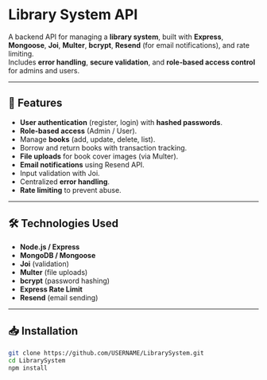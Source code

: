 # Library System API

A backend API for managing a **library system**, built with **Express**, **Mongoose**, **Joi**, **Multer**, **bcrypt**, **Resend** (for email notifications), and rate limiting.  
Includes **error handling**, **secure validation**, and **role-based access control** for admins and users.

---

## 📌 Features
- **User authentication** (register, login) with **hashed passwords**.
- **Role-based access** (Admin / User).
- Manage **books** (add, update, delete, list).
- Borrow and return books with transaction tracking.
- **File uploads** for book cover images (via Multer).
- **Email notifications** using Resend API.
- Input validation with Joi.
- Centralized **error handling**.
- **Rate limiting** to prevent abuse.

---

## 🛠 Technologies Used
- **Node.js / Express**
- **MongoDB / Mongoose**
- **Joi** (validation)
- **Multer** (file uploads)
- **bcrypt** (password hashing)
- **Express Rate Limit**
- **Resend** (email sending)

---

## 📥 Installation

```bash
git clone https://github.com/USERNAME/LibrarySystem.git
cd LibrarySystem
npm install
